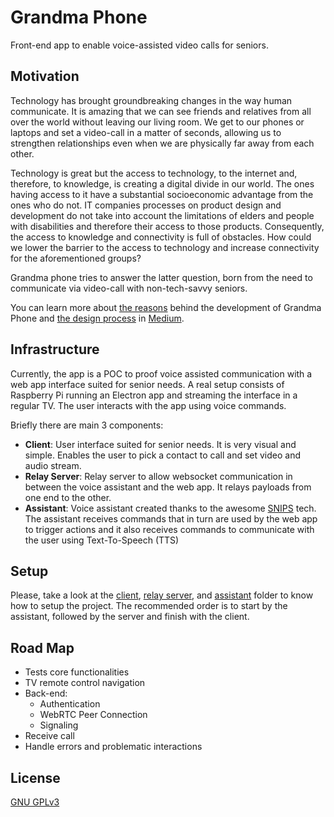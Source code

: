 # Grandma Phone
Front-end app to enable voice-assisted video calls for seniors.

## Motivation
Technology has brought groundbreaking changes in the way human communicate. It is amazing that we can see friends and relatives from all over the world without leaving our living room. We get to our phones or laptops and set a video-call in a matter of seconds, allowing us to strengthen relationships even when we are physically far away from each other.

Technology is great but the access to technology, to the internet and, therefore, to knowledge, is creating a digital divide in our world. The ones having access to it have a substantial socioeconomic advantage from the ones who do not.
IT companies processes on product design and development do not take into account the limitations of elders and people with disabilities and therefore their access to those products. Consequently, the access to knowledge and connectivity is full of obstacles. How could we lower the barrier to the access to technology and increase connectivity for the aforementioned groups?

Grandma phone tries to answer the latter question, born from the need to communicate via video-call with non-tech-savvy seniors.

You can learn more about [the reasons](https://medium.com/@paufabregat/elders-wellbeing-and-learning-by-doing-part-1-76f4019fe241) behind the development of Grandma Phone and [the design process](https://medium.com/@paufabregat/elders-wellbeing-and-learning-by-doing-part-2-f9fa7f21665b) in [Medium](https://medium.com/@paufabregat).

## Infrastructure
Currently, the app is a POC to proof voice assisted communication with a web app interface suited for senior needs. A real setup consists of Raspberry Pi running an Electron app and streaming the interface in a regular TV. The user interacts with the app using voice commands.

Briefly there are main 3 components:
- **Client**: User interface suited for senior needs. It is very visual and simple. Enables the user to pick a contact to call and set video and audio stream.
- **Relay Server**:  Relay server to allow websocket communication in between the voice assistant and the web app. It relays payloads from one end to the other.
- **Assistant**: Voice assistant created thanks to the awesome [SNIPS](http://snips.ai/) tech. The assistant receives commands that in turn are used by the web app to trigger actions and it also receives commands to communicate with the user using Text-To-Speech (TTS)

## Setup
Please, take a look at the [client](https://github.com/paufabregat/grandma-phone/tree/master/client), [relay server](https://github.com/paufabregat/grandma-phone/tree/master/relay-server), and [assistant](https://github.com/paufabregat/grandma-phone/tree/master/assistant) folder to know how to setup the project. The recommended order is to start by the assistant, followed by the server and finish with the client.  

## Road Map
- Tests core functionalities
- TV remote control navigation
- Back-end:
  - Authentication
  - WebRTC Peer Connection
  - Signaling
- Receive call
- Handle errors and problematic interactions

## License
[GNU GPLv3](https://github.com/paufabregat/grandma-phone/blob/master/LICENSE) 
